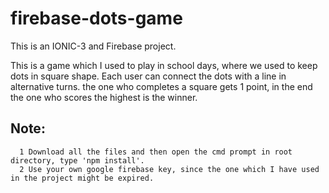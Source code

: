 # firebase-dots-game
This is an IONIC-3 and Firebase project.



This is a game which I used to play in school days, where we used to keep dots in square shape. Each user can connect the dots with a line in alternative turns. the one who completes a square gets 1 point, in the end the one who scores the highest is the winner.


## Note: 
      1 Download all the files and then open the cmd prompt in root directory, type 'npm install'.
      2 Use your own google firebase key, since the one which I have used in the project might be expired.

